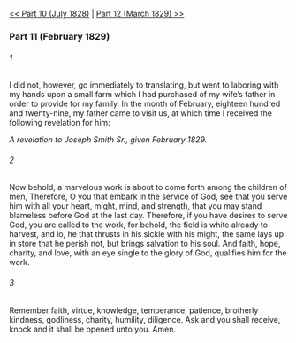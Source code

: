 [<< Part 10 (July 1828)](Part%2010%20(July%201828).md)  |  [Part 12 (March 1829) >>](Part%2012%20(March%201829).md)

### Part 11 (February 1829)
###### 1
I did not, however, go immediately to translating, but went to laboring with my hands upon a small farm which I had purchased of my wife’s father in order to provide for my family. In the month of February, eighteen hundred and twenty-nine, my father came to visit us, at which time I received the following revelation for him:


*A revelation to Joseph Smith Sr., given February 1829.*

###### 2
Now behold, a marvelous work is about to come forth among the children of men, Therefore, O you that embark in the service of God, see that you serve him with all your heart, might, mind, and strength, that you may stand blameless before God at the last day. Therefore, if you have desires to serve God, you are called to the work, for behold, the field is white already to harvest, and lo, he that thrusts in his sickle with his might, the same lays up in store that he perish not, but brings salvation to his soul. And faith, hope, charity, and love, with an eye single to the glory of God, qualifies him for the work.

###### 3
Remember faith, virtue, knowledge, temperance, patience, brotherly kindness, godliness, charity, humility, diligence. Ask and you shall receive, knock and it shall be opened unto you. Amen.